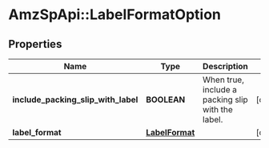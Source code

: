 # AmzSpApi::LabelFormatOption

## Properties
Name | Type | Description | Notes
------------ | ------------- | ------------- | -------------
**include_packing_slip_with_label** | **BOOLEAN** | When true, include a packing slip with the label. | [optional] 
**label_format** | [**LabelFormat**](LabelFormat.md) |  | [optional] 

